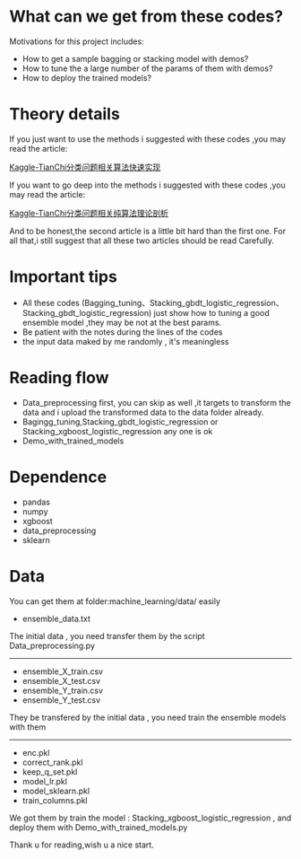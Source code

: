 # What can we get from these codes?
Motivations for this project includes:
- How to get a sample bagging or stacking model with demos?
- How to tune the a large number of the params of them with demos?
- How to deploy the trained models?

# Theory details
If you just want to use the methods i suggested with these codes ,you may read the article:

[Kaggle-TianChi分类问题相关算法快速实现](http://shataowei.com/2017/12/28/Kaggle-TianChi分类问题相关算法快速实现/)

If you want to go deep into the methods i suggested with these codes ,you may read the article:

[Kaggle-TianChi分类问题相关纯算法理论剖析](http://shataowei.com/2017/12/29/Kaggle-TianChi分类问题相关纯算法理论剖析/)

And to be honest,the second article is a little bit hard than the first one. For all that,i still suggest that all these two articles should be read Carefully.
  
# Important tips
- All these codes (Bagging_tuning、Stacking_gbdt_logistic_regression、Stacking_gbdt_logistic_regression) just show how to tuning a good ensemble model ,they may be not at the best params.
- Be patient with the notes during the lines of the codes
- the input data maked by me randomly , it's meaningless

# Reading flow
- Data_preprocessing first, you can skip as well ,it targets to transform the data and i upload the transformed data to the data folder already. 
- Bagingg_tuning,Stacking_gbdt_logistic_regression or Stacking_xgboost_logistic_regression any one is ok
- Demo_with_trained_models

# Dependence
- pandas
- numpy
- xgboost
- data_preprocessing
- sklearn

# Data
You can get them at folder:machine_learning/data/ easily
- ensemble_data.txt

The initial data , you need transfer them by the script Data_preprocessing.py
****
- ensemble_X_train.csv
- ensemble_X_test.csv
- ensemble_Y_train.csv
- ensemble_Y_test.csv

They be transfered by the initial data , you need train the ensemble models with them
****
- enc.pkl
- correct_rank.pkl
- keep_q_set.pkl
- model_lr.pkl
- model_sklearn.pkl
- train_columns.pkl

We got them by train the model : Stacking_xgboost_logistic_regression , and deploy them with Demo_with_trained_models.py


Thank u for reading,wish u a nice start.